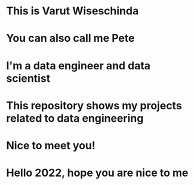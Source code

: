# This is Varut Wiseschinda
# You can also call me Pete
# I'm a data engineer and data scientist
# This repository shows my projects related to data engineering
# Nice to meet you!
# Hello 2022, hope you are nice to me